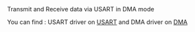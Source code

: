 <source src="[movie.mp4](https://github.com/AmrAli47/Embedded-system/assets/167882152/169d119d-4e93-4c5f-ac81-8f0e4b36defa)" type="video/mp4">
Transmit and Receive data via USART in DMA mode 

You can find :
USART driver on [USART](https://github.com/AmrAli47/Embedded-system/tree/origin/STM32F103C8T6%20MCAL%20Layer/MCU%20Peripheral%20drivers/USART)
and DMA driver on [DMA](https://github.com/AmrAli47/Embedded-system/tree/origin/STM32F103C8T6%20MCAL%20Layer/MCU%20Peripheral%20drivers/DMA)

